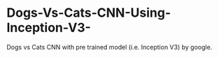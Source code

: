 # Dogs-Vs-Cats-CNN-Using-Inception-V3-
Dogs vs Cats CNN with pre trained model (i.e. Inception V3) by google. 
